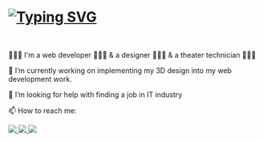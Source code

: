<h1> 
<a href="https://git.io/typing-svg"><img src="https://readme-typing-svg.demolab.com?font=Roboto+Mono&weight=700&size=18&pause=1000&color=000000&center=true&vCenter=true&width=435&lines=Welcome+to+my+Github.+I'm+Yifan+Wang!" alt="Typing SVG" /></a>
</h1>

<br/>

🤹🏻‍♀️ I'm a web developer 👩🏻‍💻 & a designer 👩🏻‍🎨 & a theater technician 👩🏻‍🔧

🌱 I’m currently working on implementing my 3D design into my web development work.

🤔 I’m looking for help with finding a job in IT industry

📫 How to reach me: 

<a href="https://yifan-wang.dev/" target="_blank">
<img src="https://img.shields.io/badge/Portfolio-255E63?style=for-the-badge&logo=About.me&logoColor=white" target="_blank" />
</a>
<a href="www.linkedin.com/in/yifan-wang-dev" target="_blank">
<img src="https://img.shields.io/badge/LinkedIn-0077B5?style=for-the-badge&logo=linkedin&logoColor=white" target="_blank" />
</a>
<a href="mailto:dittoya@outlook.com" target="_blank">
<img src="https://img.shields.io/badge/Microsoft_Outlook-0078D4?style=for-the-badge&logo=microsoft-outlook&logoColor=white" target="_blank" />
</a>


<!--
**Yifan-858/Yifan-858** is a ✨ _special_ ✨ repository because its `README.md` (this file) appears on your GitHub profile.

Here are some ideas to get you started:

- 🔭 I’m currently working on ...
- 🌱 I’m currently learning ...
- 👯 I’m looking to collaborate on ...
- 🤔 I’m looking for help with ...
- 💬 Ask me about ...
- 📫 How to reach me: ...
- 😄 Pronouns: ...
- ⚡ Fun fact: ...
-->
